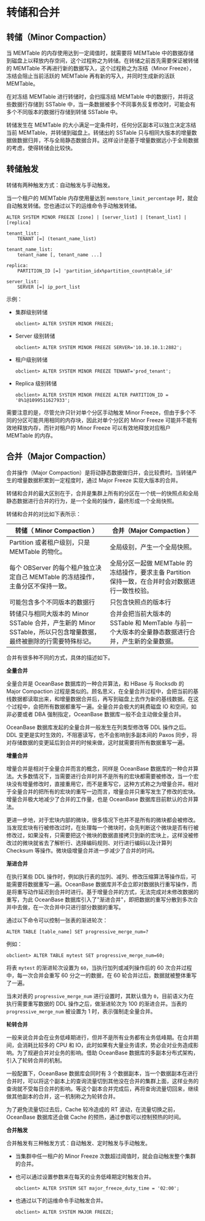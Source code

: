 转储和合并 
==========================



转储（Minor Compaction） 
-----------------------------------------

当 MEMTable 的内存使用达到一定阈值时，就需要将 MEMTable 中的数据存储到磁盘上以释放内存空间，这个过程称之为转储。在转储之前首先需要保证被转储的 MEMTable 不再进行新的数据写入，这个过程称之为冻结（Minor Freeze），冻结会阻止当前活跃的 MEMTable 再有新的写入，并同时生成新的活跃 MEMTable。

在对冻结 MEMTable 进行转储时，会扫描冻结 MEMTable 中的数据行，并将这些数据行存储到 SSTable 中，当一条数据被多个不同事务反复修改时，可能会有多个不同版本的数据行存储到转储 SSTable 中。

转储发生在 MEMTable 的大小满足一定条件时，任何分区副本可以独立决定冻结当前 MEMTable，并转储到磁盘上。转储出的 SSTable 只与相同大版本的增量数据做数据归并，不与全局静态数据合并。这样设计是基于增量数据远小于全局数据的考虑，使得转储会比较快。

转储触发 
-------------

转储有两种触发方式：自动触发与手动触发。

当一个租户的 MEMTable 内存使用量达到 `memstore_limit_percentage` 时，就会自动触发转储。您也通过以下的运维命令手动触发转储。

    ALTER SYSTEM MINOR FREEZE [zone] | [server_list] | [tenant_list] | [replica]
     
    tenant_list:
        TENANT [=] (tenant_name_list)
     
    tenant_name_list:
        tenant_name [, tenant_name ...]
     
    replica:
        PARTITION_ID [=] 'partition_idx%partition_count@table_id'
     
    server_list:
        SERVER [=] ip_port_list



示例：

* 集群级别转储

      obclient> ALTER SYSTEM MINOR FREEZE;

  

* Server 级别转储

      obclient> ALTER SYSTEM MINOR FREEZE SERVER='10.10.10.1:2882';

  

* 租户级别转储

      obclient> ALTER SYSTEM MINOR FREEZE TENANT='prod_tenant';

  

* Replica 级别转储

      obclient> ALTER SYSTEM MINOR FREEZE ALTER PARTITION_ID = '8%1@1099511627933';

  




需要注意的是，尽管允许只针对单个分区手动触发 Minor Freeze，但由于多个不同的分区可能共用相同的内存块，因此对单个分区的 Minor Freeze 可能并不能有效地释放内存，而针对租户的 Minor Freeze 可以有效地释放对应租户 MEMTable 的内存。

合并（Major Compaction） 
-----------------------------------------

合并操作（Major Compaction）是将动静态数据做归并，会比较费时。当转储产生的增量数据积累到一定程度时，通过 Major Freeze 实现大版本的合并。

转储和合并的最大区别在于，合并是集群上所有的分区在一个统一的快照点和全局静态数据进行合并的行为，是一个全局的操作，最终形成一个全局快照。

转储和合并的对比如下表所示：


|                     **转储（** Minor Compaction **）**                      |                **合并（Major** Compaction **）**                |
|-------------------------------------------------------------------------|-------------------------------------------------------------|
| Partition 或者租户级别，只是 MEMTable 的物化。                                       | 全局级别，产生一个全局快照。                                              |
| 每个 OBServer 的每个租户独立决定自己 MEMTable 的冻结操作，主备分区不保持一致。                       | 全局分区一起做 MEMTable 的冻结操作，要求主备 Partition 保持一致，在合并时会对数据进行一致性校验。 |
| 可能包含多个不同版本的数据行                                                          | 只包含快照点的版本行                                                  |
| 转储只与相同大版本的 Minor SSTable 合并，产生新的 Minor SSTable，所以只包含增量数据，最终被删除的行需要特殊标记。 | 合并会把当前大版本的 SSTable 和 MemTable 与前一个大版本的全量静态数据进行合并，产生新的全量数据。  |



合并有很多种不同的方式，具体的描述如下。

**全量合并** 

全量合并是 OceanBase 数据库的一种合并算法，和 HBase 与 Rocksdb 的 Major Compaction 过程是类似的。顾名思义，在全量合并过程中，会把当前的基线数据都读取出来，和增量数据合并后，再写到磁盘上去作为新的基线数据。在这个过程中，会把所有数据都重写一遍。全量合并会极大的耗费磁盘 IO 和空间，如非必要或者 DBA 强制指定，OceanBase 数据库一般不会主动做全量合并。

OceanBase 数据库发起的全量合并一般发生在列类型修改等 DDL 操作之后。DDL 变更是实时生效的，不阻塞读写，也不会影响到多副本间的 Paxos 同步，将对存储数据的变更延后到合并的时候来做，这时就需要将所有数据重写一遍。

**增量合并** 

增量合并是相对于全量合并而言的概念，同样是 OceanBase 数据库的一种合并算法。大多数情况下，当需要进行合并时并不是所有的宏块都需要被修改，当一个宏块没有增量修改时，直接重用它，而不是重写它，这种方式称之为增量合并。相对于全量合并的把所有的宏块的重写一边而言，增量合并只重写发生了修改的宏块。增量合并极大地减少了合并的工作量，也是 OceanBase 数据库目前默认的合并算法。

更进一步地，对于宏块内部的微块，很多情况下也并不是所有的微块都会被修改。当发现宏块有行被修改过时，在处理每一个微块时，会先判断这个微块是否有行被修改过，如果没有，只需要把这个微块的数据直接拷贝到新的宏块上，这样没被修改过的微块就省去了解析行、选择编码规则、对行进行编码以及计算列 Checksum 等操作。微块级增量合并进一步减少了合并的时间。

**渐进合并** 

在执行某些 DDL 操作时，例如执行表的加列、减列、修改压缩算法等操作后，可能需要将数据重写一遍。OceanBase 数据库并不会立即对数据执行重写操作，而是将重写动作延迟到合并时进行。基于增量合并的方式，无法完成对未修改数据的重写，为此 OceanBase 数据库引入了"渐进合并"，即把数据的重写分散到多次合并中去做，在一次合并中只进行部分数据的重写。

通过以下命令可以控制一张表的渐进轮次：

    ALTER TABLE [table_name] SET progressive_merge_num=?



例如：

    obclient> ALTER TABLE mytest SET progressive_merge_num=60;



将表 `mytest` 的渐进轮次设置为 `60`，当执行加列或减列操作后的 60 次合并过程中，每一次合并会重写 60 分之一的数据，在 60 轮合并过后，数据就被整体重写了一遍。

当未对表的 `progressive_merge_num` 进行设置时，其默认值为 `0`，目前语义为在执行需要重写数据的 DDL 操作之后，做渐进轮次为 100 的渐进合并。当表的 `progressive_merge_num` 被设置为 1 时，表示强制走全量合并。

**轮转合并** 

一般来说合并会在业务低峰期进行，但并不是所有业务都有业务低峰期。在合并期间，会消耗比较多的 CPU 和 IO，此时如果有大量业务请求，势必会对业务造成影响。为了规避合并对业务的影响。借助 OceanBase 数据库的多副本分布式架构，引入了轮转合并的机制。

一般配置下，OceanBase 数据库会同时有 3 个数据副本，当一个数据副本在进行合并时，可以将这个副本上的查询流量切到其他没在合并的集群上面，这样业务的查询就不受每日合并的影响。等这个副本合并完成后，再将查询流量切回来，继续做其他副本的合并，这一机制称之为轮转合并。

为了避免流量切过去后，Cache 较冷造成的 RT 波动，在流量切换之前，OceanBase 数据库还会做 Cache 的预热，通过参数可以控制预热的时间。

**合并触发** 

合并触发有三种触发方式：自动触发、定时触发与手动触发。

* 当集群中任一租户的 Minor Freeze 次数超过阈值时，就会自动触发整个集群的合并。

  

* 也可以通过设置参数来在每天的业务低峰期定时触发合并。

      obclient> ALTER SYSTEM SET major_freeze_duty_time = '02:00';

  

* 也通过以下的运维命令手动触发合并。

      obclient> ALTER SYSTEM MAJOR FREEZE;

  



